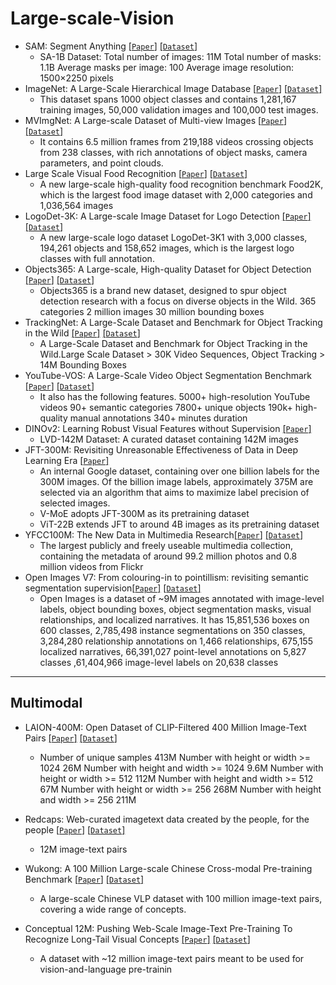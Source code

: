 # Large-scale-Vision

- SAM: Segment Anything [[`Paper`]](https://arxiv.org/abs/2304.02643) [[`Dataset`]](https://segment-anything.com/dataset/index.html)
  - SA-1B Dataset:
  Total number of images: 11M
  Total number of masks: 1.1B
  Average masks per image: 100
  Average image resolution: 1500×2250 pixels
- ImageNet: A Large-Scale Hierarchical Image Database [[`Paper`]](https://ieeexplore.ieee.org/abstract/document/5206848) [[`Dataset`]](https://www.image-net.org/download.php)
  - This dataset spans 1000 object classes and contains 1,281,167 training images, 50,000 validation images and 100,000 test images. 
- MVImgNet: A Large-scale Dataset of Multi-view Images [[`Paper`]](https://arxiv.org/abs/2303.06042) [[`Dataset`]](https://gaplab.cuhk.edu.cn/projects/MVImgNet/)
  -  It contains 6.5 million frames from 219,188 videos crossing objects from 238 classes, with rich annotations of object masks, camera parameters, and point clouds. 
- Large Scale Visual Food Recognition [[`Paper`]](https://ieeexplore.ieee.org/stamp/stamp.jsp?tp=&arnumber=10019590) [[`Dataset`]](http://123.57.42.89/FoodProject.html)
  - A new large-scale high-quality food recognition benchmark Food2K, which is the largest food image dataset with 2,000 categories and 1,036,564 images
- LogoDet-3K: A Large-scale Image Dataset for Logo Detection [[`Paper`]](https://dl.acm.org/doi/pdf/10.1145/3466780) [[`Dataset`]](https://github.com/Wangjing1551/LogoDet-3K-Dataset)
  -  A new large-scale logo dataset LogoDet-3K1 with 3,000 classes, 194,261 objects and 158,652 images, which is the largest logo classes with full annotation.
- Objects365: A Large-scale, High-quality Dataset for Object Detection [[`Paper`]](https://openaccess.thecvf.com/content_ICCV_2019/papers/Shao_Objects365_A_Large-Scale_High-Quality_Dataset_for_Object_Detection_ICCV_2019_paper.pdf) [[`Dataset`]](http://www.objects365.org/overview.html)
  - Objects365 is a brand new dataset, designed to spur object detection research with a focus on diverse objects in the Wild.
    365 categories
    2 million images
    30 million bounding boxes
- TrackingNet: A Large-Scale Dataset and Benchmark for Object Tracking in the Wild [[`Paper`]](https://openaccess.thecvf.com/content_ECCV_2018/papers/Matthias_Muller_TrackingNet_A_Large-Scale_ECCV_2018_paper.pdf) [[`Dataset`]](https://tracking-net.org/)
  - A Large-Scale Dataset and Benchmark for Object Tracking in the Wild.Large Scale Dataset > 30K Video Sequences, Object Tracking > 14M Bounding Boxes
- YouTube-VOS: A Large-Scale Video Object Segmentation Benchmark [[`Paper`]](https://arxiv.org/pdf/1809.03327.pdf) [[`Dataset`]](https://youtube-vos.org/)
  -   It also has the following features.
    5000+ high-resolution YouTube videos
    90+ semantic categories
    7800+ unique objects
    190k+ high-quality manual annotations
    340+ minutes duration
- DINOv2: Learning Robust Visual Features without Supervision [[`Paper`]](https://arxiv.org/abs/2304.07193) 
  - LVD-142M Dataset: A curated dataset containing 142M images
- JFT-300M: Revisiting Unreasonable Effectiveness of Data in Deep Learning Era [[`Paper`]](https://arxiv.org/abs/1707.02968)
  - An internal Google dataset, containing over one billion labels for the 300M images. Of the billion image labels, approximately 375M are selected via an algorithm that aims to maximize label precision of selected images.
  - V-MoE adopts JFT-300M as its pretraining dataset
  - ViT-22B extends JFT to around 4B images as its pretraining dataset
- YFCC100M: The New Data in Multimedia Research[[`Paper`]](https://arxiv.org/pdf/1503.01817v2.pdf) [[`Dataset`]](https://bit.ly/yfcc100md)
  - The largest publicly and freely useable multimedia collection, containing  the metadata of around 99.2 million photos and 0.8 million videos from Flickr
- Open Images V7: From colouring-in to pointillism: revisiting semantic segmentation supervision[[`Paper`]](https://arxiv.org/pdf/2210.14142v2.pdf) [[`Dataset`]](https://g.co/dataset/open-images)
  - Open Images is a dataset of ~9M images annotated with image-level labels, object bounding boxes, object segmentation masks, visual relationships, and localized narratives. It has 15,851,536 boxes on 600 classes, 2,785,498 instance segmentations on 350 classes, 3,284,280 relationship annotations on 1,466 relationships, 675,155 localized narratives, 66,391,027 point-level annotations on 5,827 classes ,61,404,966 image-level labels on 20,638 classes
---
## Multimodal
- LAION-400M: Open Dataset of CLIP-Filtered 400 Million Image-Text Pairs [[`Paper`]](https://arxiv.org/abs/2111.02114) [[`Dataset`]](https://laion.ai/blog/laion-400-open-dataset/)
  - Number of unique samples 413M
  Number with height or width >= 1024 26M
  Number with height and width >= 1024 9.6M
  Number with height or width >= 512 112M
  Number with height and width >= 512 67M
  Number with height or width >= 256 268M
  Number with height and width >= 256 211M


- Redcaps: Web-curated imagetext data created by the people, for the people  [[`Paper`]](https://arxiv.org/abs/2111.11431) [[`Dataset`]](https://redcaps.xyz/)
  -  12M image-text pairs

- Wukong: A 100 Million Large-scale Chinese Cross-modal Pre-training Benchmark [[`Paper`]](https://arxiv.org/abs/2202.06767) [[`Dataset`]](https://wukong-dataset.github.io/wukong-dataset/)
  - A large-scale Chinese VLP dataset with 100 million image-text pairs, covering a wide range of concepts.

- Conceptual 12M: Pushing Web-Scale Image-Text Pre-Training To Recognize Long-Tail Visual Concepts [[`Paper`]](https://arxiv.org/pdf/2102.08981v2.pdf) [[`Dataset`]](https://github.com/google-research-datasets/conceptual-12m)
  - A dataset with ~12 million image-text pairs meant to be used for vision-and-language pre-trainin